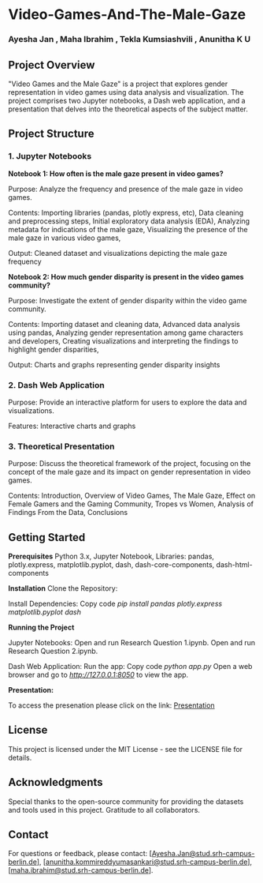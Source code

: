 # Video-Games-And-The-Male-Gaze
### Ayesha Jan , Maha Ibrahim , Tekla Kumsiashvili , Anunitha K U

## Project Overview
"Video Games and the Male Gaze" is a project that explores gender representation in video games using data analysis and visualization. The project comprises two Jupyter notebooks, a Dash web application, and a presentation that delves into the theoretical aspects of the subject matter.

## Project Structure
### 1. Jupyter Notebooks
**Notebook 1: How often is the male gaze present in video games?**

Purpose: Analyze the frequency and presence of the male gaze in video games.

Contents:
Importing libraries (pandas, plotly express, etc),
Data cleaning and preprocessing steps,
Initial exploratory data analysis (EDA),
Analyzing metadata for indications of the male gaze,
Visualizing the presence of the male gaze in various video games,

Output: Cleaned dataset and visualizations depicting the male gaze frequency

**Notebook 2: How much gender disparity is present in the video games community?**

Purpose: Investigate the extent of gender disparity within the video game community.

Contents:
Importing dataset and cleaning data,
Advanced data analysis using pandas,
Analyzing gender representation among game characters and developers,
Creating visualizations and interpreting the findings to highlight gender disparities,

Output: Charts and graphs representing gender disparity insights

### 2. Dash Web Application

Purpose: Provide an interactive platform for users to explore the data and visualizations.

Features:
Interactive charts and graphs

### 3. Theoretical Presentation

Purpose: Discuss the theoretical framework of the project, focusing on the concept of the male gaze and its impact on gender representation in video games.

Contents:
Introduction,
Overview of Video Games,
The Male Gaze,
Effect on Female Gamers and the Gaming Community,
Tropes vs Women,
Analysis of Findings From the Data,
Conclusions

## Getting Started
**Prerequisites**
Python 3.x, 
Jupyter Notebook,
Libraries: pandas, plotly.express, matplotlib.pyplot, dash, dash-core-components, dash-html-components

**Installation**
Clone the Repository:

Install Dependencies:
Copy code
_pip install pandas plotly.express matplotlib.pyplot dash_

**Running the Project**

Jupyter Notebooks:
Open and run Research Question 1.ipynb.
Open and run Research Question 2.ipynb.

Dash Web Application:
Run the app:
Copy code
_python app.py_
Open a web browser and go to _http://127.0.0.1:8050_ to view the app.

**Presentation:**

To access the presenation please click on the link:
[Presentation](https://docs.google.com/presentation/d/1jsXoyTuxqdrE3KQCBMBdTdIDi8ekY8YN/edit?usp=sharing&ouid=116758562800334761710&rtpof=true&sd=true)

## License
This project is licensed under the MIT License - see the LICENSE file for details.

## Acknowledgments
Special thanks to the open-source community for providing the datasets and tools used in this project.
Gratitude to all collaborators.

## Contact
For questions or feedback, please contact: [Ayesha.Jan@stud.srh-campus-berlin.de], [anunitha.kommireddyumasankari@stud.srh-campus-berlin.de], [maha.ibrahim@stud.srh-campus-berlin.de].


